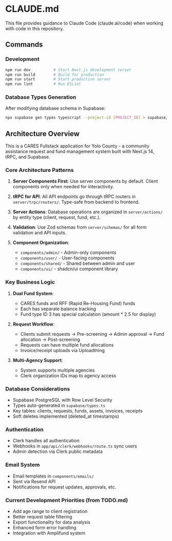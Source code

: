 # CLAUDE.md

This file provides guidance to Claude Code (claude.ai/code) when working with code in this repository.

## Commands

### Development

```bash
npm run dev          # Start Next.js development server
npm run build        # Build for production
npm run start        # Start production server
npm run lint         # Run ESLint
```

### Database Types Generation

After modifying database schema in Supabase:

```bash
npx supabase gen types typescript --project-id [PROJECT_ID] > supabase/types.ts
```

## Architecture Overview

This is a CARES Fullstack application for Yolo County - a community assistance request and fund management system built with Next.js 14, tRPC, and Supabase.

### Core Architecture Patterns

1. **Server Components First**: Use server components by default. Client components only when needed for interactivity.

2. **tRPC for API**: All API endpoints go through tRPC routers in `server/trpc/routers/`. Type-safe from backend to frontend.

3. **Server Actions**: Database operations are organized in `server/actions/` by entity type (client, request, fund, etc.).

4. **Validation**: Use Zod schemas from `server/schemas/` for all form validation and API inputs.

5. **Component Organization**:
   - `components/admin/` - Admin-only components
   - `components/user/` - User-facing components
   - `components/shared/` - Shared between admin and user
   - `components/ui/` - shadcn/ui component library

### Key Business Logic

1. **Dual Fund System**:

   - CARES funds and RFF (Rapid Re-Housing Fund) funds
   - Each has separate balance tracking
   - Fund type ID 3 has special calculation (amount \* 2.5 for display)

2. **Request Workflow**:

   - Clients submit requests → Pre-screening → Admin approval → Fund allocation → Post-screening
   - Requests can have multiple fund allocations
   - Invoice/receipt uploads via Uploadthing

3. **Multi-Agency Support**:
   - System supports multiple agencies
   - Clerk organization IDs map to agency access

### Database Considerations

- Supabase PostgreSQL with Row Level Security
- Types auto-generated in `supabase/types.ts`
- Key tables: clients, requests, funds, assets, invoices, receipts
- Soft deletes implemented (deleted_at timestamps)

### Authentication

- Clerk handles all authentication
- Webhooks in `app/api/clerk/webhooks/route.ts` sync users
- Admin detection via Clerk public metadata

### Email System

- Email templates in `components/emails/`
- Sent via Resend API
- Notifications for request updates, approvals, etc.

### Current Development Priorities (from TODO.md)

- Add age range to client registration
- Better request table filtering
- Export functionality for data analysis
- Enhanced form error handling
- Integration with Amplifund system
